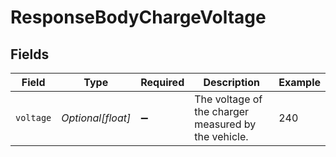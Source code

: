 # ResponseBodyChargeVoltage


## Fields

| Field                                               | Type                                                | Required                                            | Description                                         | Example                                             |
| --------------------------------------------------- | --------------------------------------------------- | --------------------------------------------------- | --------------------------------------------------- | --------------------------------------------------- |
| `voltage`                                           | *Optional[float]*                                   | :heavy_minus_sign:                                  | The voltage of the charger measured by the vehicle. | 240                                                 |
